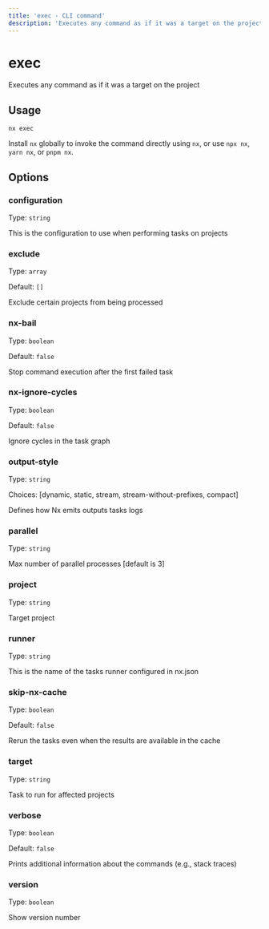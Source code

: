 ```yaml
---
title: 'exec - CLI command'
description: 'Executes any command as if it was a target on the project'
---
```


# exec

Executes any command as if it was a target on the project

## Usage

```terminal
nx exec
```

Install `nx` globally to invoke the command directly using `nx`, or use `npx nx`, `yarn nx`, or `pnpm nx`.

## Options

### configuration

Type: `string`

This is the configuration to use when performing tasks on projects

### exclude

Type: `array`

Default: `[]`

Exclude certain projects from being processed

### nx-bail

Type: `boolean`

Default: `false`

Stop command execution after the first failed task

### nx-ignore-cycles

Type: `boolean`

Default: `false`

Ignore cycles in the task graph

### output-style

Type: `string`

Choices: [dynamic, static, stream, stream-without-prefixes, compact]

Defines how Nx emits outputs tasks logs

### parallel

Type: `string`

Max number of parallel processes [default is 3]

### project

Type: `string`

Target project

### runner

Type: `string`

This is the name of the tasks runner configured in nx.json

### skip-nx-cache

Type: `boolean`

Default: `false`

Rerun the tasks even when the results are available in the cache

### target

Type: `string`

Task to run for affected projects

### verbose

Type: `boolean`

Default: `false`

Prints additional information about the commands (e.g., stack traces)

### version

Type: `boolean`

Show version number
